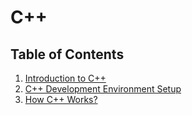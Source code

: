 # C++

## Table of Contents
1. [Introduction to C++](1_introduction.md)
2. [C++ Development Environment Setup](2_setup.md)
3. [How C++ Works?](3_how_cpp_works.md)
